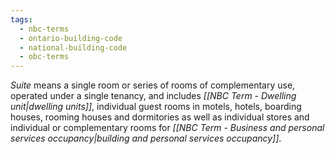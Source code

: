 ```yaml
---
tags:
  - nbc-terms
  - ontario-building-code
  - national-building-code
  - obc-terms
---
```

*Suite* means a single room or series of rooms of complementary use, operated under a single tenancy, and includes *[[NBC Term - Dwelling unit|dwelling units]]*, individual guest rooms in motels, hotels, boarding houses, rooming houses and dormitories as well as individual stores and individual or complementary rooms for *[[NBC Term - Business and personal services occupancy|building and personal services occupancy]]*.